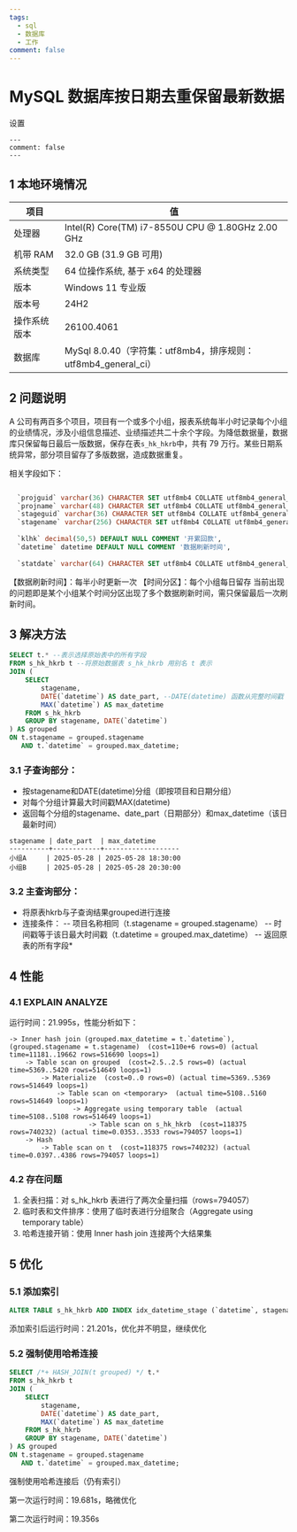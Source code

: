 ```yaml
---
tags:
  - sql
  - 数据库
  - 工作
comment: false
---
```


# MySQL 数据库按日期去重保留最新数据

设置
```
---
comment: false
---
```


## 1 本地环境情况

| 项目                  | 值                                                                |
|-----------------------|-------------------------------------------------------------------|
| 处理器                | Intel(R) Core(TM) i7-8550U CPU @ 1.80GHz   2.00 GHz               |
| 机带 RAM              | 32.0 GB (31.9 GB 可用)                                            |
| 系统类型              | 64 位操作系统, 基于 x64 的处理器                                  |
| 版本                  | Windows 11 专业版                                                 |
| 版本号                | 24H2                                                              |
| 操作系统版本          | 26100.4061                                                        |
| 数据库                | MySql 8.0.40（字符集：utf8mb4，排序规则：utf8mb4_general_ci）     |

## 2 问题说明
A 公司有两百多个项目，项目有一个或多个小组，报表系统每半小时记录每个小组的业绩情况，涉及小组信息描述、业绩描述共二十余个字段。为降低数据量，数据库只保留每日最后一版数据，保存在表`s_hk_hkrb`中，共有 79 万行。某些日期系统异常，部分项目留存了多版数据，造成数据重复。

相关字段如下：
```sql

  `projguid` varchar(36) CHARACTER SET utf8mb4 COLLATE utf8mb4_general_ci DEFAULT NULL COMMENT '项目guid',
  `projname` varchar(48) CHARACTER SET utf8mb4 COLLATE utf8mb4_general_ci DEFAULT NULL COMMENT '项目',
  `stageguid` varchar(36) CHARACTER SET utf8mb4 COLLATE utf8mb4_general_ci DEFAULT NULL COMMENT '小组guid',
  `stagename` varchar(256) CHARACTER SET utf8mb4 COLLATE utf8mb4_general_ci DEFAULT NULL COMMENT '小组名称',
  
  `klhk` decimal(50,5) DEFAULT NULL COMMENT '开累回款',
  `datetime` datetime DEFAULT NULL COMMENT '数据刷新时间',
  
  `statdate` varchar(64) CHARACTER SET utf8mb4 COLLATE utf8mb4_general_ci DEFAULT NULL COMMENT '时间分区',
  ```
【数据刷新时间】：每半小时更新一次
【时间分区】：每个小组每日留存
当前出现的问题即是某个小组某个时间分区出现了多个数据刷新时间，需只保留最后一次刷新时间。

## 3 解决方法
```sql
SELECT t.* --表示选择原始表中的所有字段
FROM s_hk_hkrb t --将原始数据表 s_hk_hkrb 用别名 t 表示
JOIN (
    SELECT 
        stagename,
        DATE(`datetime`) AS date_part, --DATE(datetime) 函数从完整时间戳（如 2025-05-28 18:30:00）中提取日期部分（2025-05-28）
        MAX(`datetime`) AS max_datetime
    FROM s_hk_hkrb
    GROUP BY stagename, DATE(`datetime`)
) AS grouped 
ON t.stagename = grouped.stagename 
   AND t.`datetime` = grouped.max_datetime;
```

### 3.1 子查询部分：
- 按stagename和DATE(datetime)分组（即按项目和日期分组）
- 对每个分组计算最大时间戳MAX(datetime)
- 返回每个分组的stagename、date_part（日期部分）和max_datetime（该日最新时间）
```shell
stagename | date_part  | max_datetime
----------+------------+-------------------
小组A     | 2025-05-28 | 2025-05-28 18:30:00
小组B     | 2025-05-28 | 2025-05-28 20:30:00
```
### 3.2 主查询部分：
- 将原表hkrb与子查询结果grouped进行连接
- 连接条件：
-- 项目名称相同（t.stagename = grouped.stagename）
-- 时间戳等于该日最大时间戳（t.datetime = grouped.max_datetime）
-- 返回原表的所有字段*
## 4 性能
### 4.1 EXPLAIN ANALYZE
运行时间：21.995s，性能分析如下：
```
-> Inner hash join (grouped.max_datetime = t.`datetime`), (grouped.stagename = t.stagename)  (cost=110e+6 rows=0) (actual time=11181..19662 rows=516690 loops=1)
    -> Table scan on grouped  (cost=2.5..2.5 rows=0) (actual time=5369..5420 rows=514649 loops=1)
        -> Materialize  (cost=0..0 rows=0) (actual time=5369..5369 rows=514649 loops=1)
            -> Table scan on <temporary>  (actual time=5108..5160 rows=514649 loops=1)
                -> Aggregate using temporary table  (actual time=5108..5108 rows=514649 loops=1)
                    -> Table scan on s_hk_hkrb  (cost=118375 rows=740232) (actual time=0.0353..3533 rows=794057 loops=1)
    -> Hash
        -> Table scan on t  (cost=118375 rows=740232) (actual time=0.0397..4386 rows=794057 loops=1)
```
### 4.2 存在问题
1. 全表扫描：对 s_hk_hkrb 表进行了两次全量扫描（rows=794057）
2. 临时表和文件排序：使用了临时表进行分组聚合（Aggregate using temporary table）
3. 哈希连接开销：使用 Inner hash join 连接两个大结果集
## 5 优化
### 5.1 添加索引
```sql
ALTER TABLE s_hk_hkrb ADD INDEX idx_datetime_stage (`datetime`, stagename); --将高选择性列放在前面
```
添加索引后运行时间：21.201s，优化并不明显，继续优化

### 5.2 强制使用哈希连接
```sql
SELECT /*+ HASH_JOIN(t grouped) */ t.*
FROM s_hk_hkrb t
JOIN (
    SELECT 
        stagename,
        DATE(`datetime`) AS date_part,
        MAX(`datetime`) AS max_datetime
    FROM s_hk_hkrb
    GROUP BY stagename, DATE(`datetime`)
) AS grouped 
ON t.stagename = grouped.stagename 
   AND t.`datetime` = grouped.max_datetime;
```
强制使用哈希连接后（仍有索引）

第一次运行时间：19.681s，略微优化

第二次运行时间：19.356s
